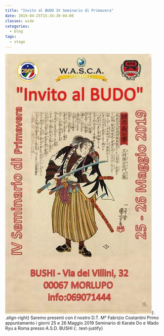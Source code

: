 ```yaml
---
title: "Invito al BUDO IV Seminario di Primavera"
date: 2019-04-25T15:34:30-04:00
classes: wide
categories:
  - blog
tags:
  - stage
---
```


![alt](/images/stage-esterni/2019-05-24-bushi.jpg){: .align-right}
Saremo presenti con il nostro D.T. M° Fabrizio Costantini Primo appuntamento i giorni 25 e 26 Maggio 2019 Seminario di Karate Do e Wado Ryu a Roma presso A.S.D. BUSHI
{: .text-justify}
